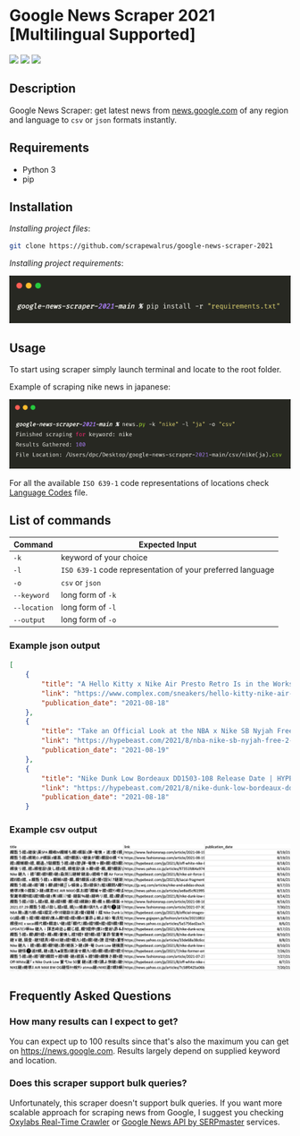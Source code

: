 # Google News Scraper 2021 [Multilingual Supported]

[<img src="https://img.shields.io/static/v1?label=&message=Python&color=blue" />](https://github.com/topics/python) [<img src="https://img.shields.io/static/v1?label=&message=Web Scraping&color=orange" />](https://github.com/topics/web-scraping) [<img src="https://img.shields.io/static/v1?label=&message=Google&color=green" />](https://github.com/topics/google)

## Description

Google News Scraper: get latest news from [news.google.com](https://news.google.com) of any region and language to `csv` or `json` formats instantly.

## Requirements

- Python 3
- pip

## Installation

_Installing project files_:

```bash
git clone https://github.com/scrapewalrus/google-news-scraper-2021
```
_Installing project requirements_:

![](project_screenshots/requirements.png)

## Usage

To start using scraper simply launch terminal and locate to the root folder.

Example of scraping nike news in japanese:

![](project_screenshots/google-news-scraper-example.png)

For all the available `ISO 639-1` code representations of locations check [Language Codes](https://github.com/scrapewalrus/google-news-scraper-2021/blob/main/iso-lang-codes.json) file.

## List of commands

Command | Expected Input
------------ | -------------
 `-k`| keyword of your choice
 `-l` | `ISO 639-1` code representation of your preferred language
 `-o` | `csv` or `json`
 `--keyword` | long form of `-k`
 `--location` | long form of `-l`
 `--output` | long form of `-o`

### Example json output
```json
[
    {
        "title": "A Hello Kitty x Nike Air Presto Retro Is in the Works - Complex",
        "link": "https://www.complex.com/sneakers/hello-kitty-nike-air-presto-retro-release-date",
        "publication_date": "2021-08-18"
    },
    {
        "title": "Take an Official Look at the NBA x Nike SB Nyjah Free 2 \"Lakers\" - HYPEBEAST",
        "link": "https://hypebeast.com/2021/8/nba-nike-sb-nyjah-free-2-lakers-official-look-release-info-da3439-100",
        "publication_date": "2021-08-19"
    },
    {
        "title": "Nike Dunk Low Bordeaux DD1503-108 Release Date | HYPEBEAST - HYPEBEAST",
        "link": "https://hypebeast.com/2021/8/nike-dunk-low-bordeaux-dd1503-108-release-date",
        "publication_date": "2021-08-18"
    }
```


### Example csv output

![](project_screenshots/csv_example.png)


## Frequently Asked Questions

### How many results can I expect to get?
You can expect up to 100 results since that's also the maximum you can get on https://news.google.com.
Results largely depend on supplied keyword and location.

### Does this scraper support bulk queries?
Unfortunately, this scraper doesn't support bulk queries. If you want more scalable approach for scraping news from Google, I suggest you checking [Oxylabs Real-Time Crawler](https://oxylabs.io/products/real-time-crawler) or [Google News API by SERPmaster](https://serpmaster.com/products/google-news-api/) services.
